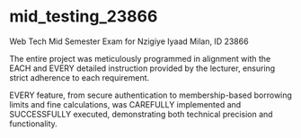 # mid_testing_23866

Web Tech Mid Semester Exam for Nzigiye Iyaad Milan, ID 23866

The entire project was meticulously programmed in alignment with the EACH and EVERY detailed instruction provided by the lecturer, ensuring strict adherence to each requirement. 

EVERY feature, from secure authentication to membership-based borrowing limits and fine calculations, was CAREFULLY implemented and SUCCESSFULLY executed, demonstrating both technical precision and functionality.
